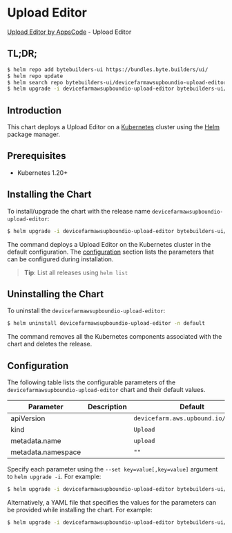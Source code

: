 # Upload Editor

[Upload Editor by AppsCode](https://byte.builders) - Upload Editor

## TL;DR;

```bash
$ helm repo add bytebuilders-ui https://bundles.byte.builders/ui/
$ helm repo update
$ helm search repo bytebuilders-ui/devicefarmawsupboundio-upload-editor --version=v0.4.18
$ helm upgrade -i devicefarmawsupboundio-upload-editor bytebuilders-ui/devicefarmawsupboundio-upload-editor -n default --create-namespace --version=v0.4.18
```

## Introduction

This chart deploys a Upload Editor on a [Kubernetes](http://kubernetes.io) cluster using the [Helm](https://helm.sh) package manager.

## Prerequisites

- Kubernetes 1.20+

## Installing the Chart

To install/upgrade the chart with the release name `devicefarmawsupboundio-upload-editor`:

```bash
$ helm upgrade -i devicefarmawsupboundio-upload-editor bytebuilders-ui/devicefarmawsupboundio-upload-editor -n default --create-namespace --version=v0.4.18
```

The command deploys a Upload Editor on the Kubernetes cluster in the default configuration. The [configuration](#configuration) section lists the parameters that can be configured during installation.

> **Tip**: List all releases using `helm list`

## Uninstalling the Chart

To uninstall the `devicefarmawsupboundio-upload-editor`:

```bash
$ helm uninstall devicefarmawsupboundio-upload-editor -n default
```

The command removes all the Kubernetes components associated with the chart and deletes the release.

## Configuration

The following table lists the configurable parameters of the `devicefarmawsupboundio-upload-editor` chart and their default values.

|     Parameter      | Description |                    Default                     |
|--------------------|-------------|------------------------------------------------|
| apiVersion         |             | <code>devicefarm.aws.upbound.io/v1beta1</code> |
| kind               |             | <code>Upload</code>                            |
| metadata.name      |             | <code>upload</code>                            |
| metadata.namespace |             | <code>""</code>                                |


Specify each parameter using the `--set key=value[,key=value]` argument to `helm upgrade -i`. For example:

```bash
$ helm upgrade -i devicefarmawsupboundio-upload-editor bytebuilders-ui/devicefarmawsupboundio-upload-editor -n default --create-namespace --version=v0.4.18 --set apiVersion=devicefarm.aws.upbound.io/v1beta1
```

Alternatively, a YAML file that specifies the values for the parameters can be provided while
installing the chart. For example:

```bash
$ helm upgrade -i devicefarmawsupboundio-upload-editor bytebuilders-ui/devicefarmawsupboundio-upload-editor -n default --create-namespace --version=v0.4.18 --values values.yaml
```
